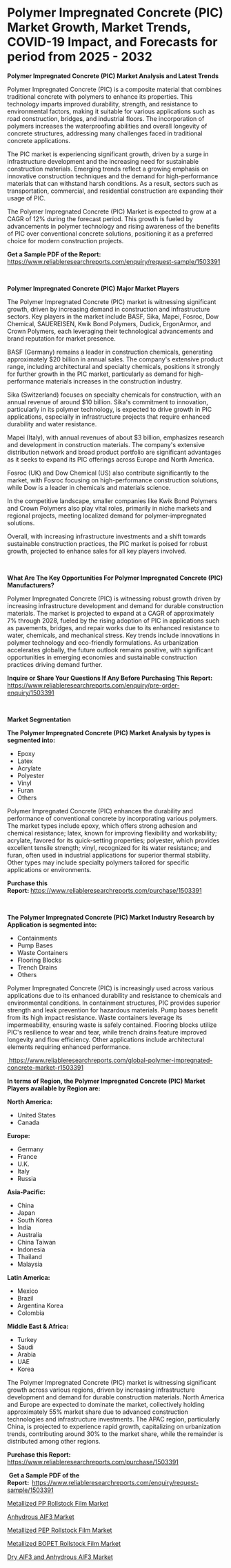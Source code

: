 <p><h1>Polymer Impregnated Concrete (PIC) Market Growth, Market Trends, COVID-19 Impact, and Forecasts for period from 2025 - 2032</h1></p><p><strong>Polymer Impregnated Concrete (PIC) Market Analysis and Latest Trends</strong></p>
<p><p>Polymer Impregnated Concrete (PIC) is a composite material that combines traditional concrete with polymers to enhance its properties. This technology imparts improved durability, strength, and resistance to environmental factors, making it suitable for various applications such as road construction, bridges, and industrial floors. The incorporation of polymers increases the waterproofing abilities and overall longevity of concrete structures, addressing many challenges faced in traditional concrete applications.</p><p>The PIC market is experiencing significant growth, driven by a surge in infrastructure development and the increasing need for sustainable construction materials. Emerging trends reflect a growing emphasis on innovative construction techniques and the demand for high-performance materials that can withstand harsh conditions. As a result, sectors such as transportation, commercial, and residential construction are expanding their usage of PIC.</p><p>The Polymer Impregnated Concrete (PIC) Market is expected to grow at a CAGR of 12% during the forecast period. This growth is fueled by advancements in polymer technology and rising awareness of the benefits of PIC over conventional concrete solutions, positioning it as a preferred choice for modern construction projects.</p></p>
<p><strong>Get a Sample PDF of the Report:&nbsp;</strong> <a href="https://www.reliableresearchreports.com/enquiry/request-sample/1503391?utm_campaign=83&utm_medium=2&utm_source=Github&utm_content=ia&utm_term=02042025&utm_id=polymer-impregnated-concrete-pic">https://www.reliableresearchreports.com/enquiry/request-sample/1503391</a></p>
<p>&nbsp;</p>
<p><strong>Polymer Impregnated Concrete (PIC) Major Market Players</strong></p>
<p><p>The Polymer Impregnated Concrete (PIC) market is witnessing significant growth, driven by increasing demand in construction and infrastructure sectors. Key players in the market include BASF, Sika, Mapei, Fosroc, Dow Chemical, SAUEREISEN, Kwik Bond Polymers, Dudick, ErgonArmor, and Crown Polymers, each leveraging their technological advancements and brand reputation for market presence.</p><p>BASF (Germany) remains a leader in construction chemicals, generating approximately $20 billion in annual sales. The company's extensive product range, including architectural and specialty chemicals, positions it strongly for further growth in the PIC market, particularly as demand for high-performance materials increases in the construction industry.</p><p>Sika (Switzerland) focuses on specialty chemicals for construction, with an annual revenue of around $10 billion. Sika's commitment to innovation, particularly in its polymer technology, is expected to drive growth in PIC applications, especially in infrastructure projects that require enhanced durability and water resistance.</p><p>Mapei (Italy), with annual revenues of about $3 billion, emphasizes research and development in construction materials. The company's extensive distribution network and broad product portfolio are significant advantages as it seeks to expand its PIC offerings across Europe and North America.</p><p>Fosroc (UK) and Dow Chemical (US) also contribute significantly to the market, with Fosroc focusing on high-performance construction solutions, while Dow is a leader in chemicals and materials science. </p><p>In the competitive landscape, smaller companies like Kwik Bond Polymers and Crown Polymers also play vital roles, primarily in niche markets and regional projects, meeting localized demand for polymer-impregnated solutions.</p><p>Overall, with increasing infrastructure investments and a shift towards sustainable construction practices, the PIC market is poised for robust growth, projected to enhance sales for all key players involved.</p></p>
<p>&nbsp;</p>
<p><strong>What Are The Key Opportunities For Polymer Impregnated Concrete (PIC) Manufacturers?</strong></p>
<p><p>Polymer Impregnated Concrete (PIC) is witnessing robust growth driven by increasing infrastructure development and demand for durable construction materials. The market is projected to expand at a CAGR of approximately 7% through 2028, fueled by the rising adoption of PIC in applications such as pavements, bridges, and repair works due to its enhanced resistance to water, chemicals, and mechanical stress. Key trends include innovations in polymer technology and eco-friendly formulations. As urbanization accelerates globally, the future outlook remains positive, with significant opportunities in emerging economies and sustainable construction practices driving demand further.</p></p>
<p><strong>Inquire or Share Your Questions If Any Before Purchasing This Report:</strong> <a href="https://www.reliableresearchreports.com/enquiry/pre-order-enquiry/1503391?utm_campaign=83&utm_medium=2&utm_source=Github&utm_content=ia&utm_term=02042025&utm_id=polymer-impregnated-concrete-pic">https://www.reliableresearchreports.com/enquiry/pre-order-enquiry/1503391</a></p>
<p>&nbsp;</p>
<p><strong>Market Segmentation</strong></p>
<p><strong>The Polymer Impregnated Concrete (PIC) Market Analysis by types is segmented into:</strong></p>
<p><ul><li>Epoxy</li><li>Latex</li><li>Acrylate</li><li>Polyester</li><li>Vinyl</li><li>Furan</li><li>Others</li></ul></p>
<p><p>Polymer Impregnated Concrete (PIC) enhances the durability and performance of conventional concrete by incorporating various polymers. The market types include epoxy, which offers strong adhesion and chemical resistance; latex, known for improving flexibility and workability; acrylate, favored for its quick-setting properties; polyester, which provides excellent tensile strength; vinyl, recognized for its water resistance; and furan, often used in industrial applications for superior thermal stability. Other types may include specialty polymers tailored for specific applications or environments.</p></p>
<p><strong>Purchase this Report:&nbsp;</strong><a href="https://www.reliableresearchreports.com/purchase/1503391?utm_campaign=83&utm_medium=2&utm_source=Github&utm_content=ia&utm_term=02042025&utm_id=polymer-impregnated-concrete-pic">https://www.reliableresearchreports.com/purchase/1503391</a></p>
<p>&nbsp;</p>
<p><strong>The Polymer Impregnated Concrete (PIC) Market Industry Research by Application is segmented into:</strong></p>
<p><ul><li>Containments</li><li>Pump Bases</li><li>Waste Containers</li><li>Flooring Blocks</li><li>Trench Drains</li><li>Others</li></ul></p>
<p><p>Polymer Impregnated Concrete (PIC) is increasingly used across various applications due to its enhanced durability and resistance to chemicals and environmental conditions. In containment structures, PIC provides superior strength and leak prevention for hazardous materials. Pump bases benefit from its high impact resistance. Waste containers leverage its impermeability, ensuring waste is safely contained. Flooring blocks utilize PIC's resilience to wear and tear, while trench drains feature improved longevity and flow efficiency. Other applications include architectural elements requiring enhanced performance.</p></p>
<p><a href="https://www.reliableresearchreports.com/global-polymer-impregnated-concrete-market-r1503391?utm_campaign=83&utm_medium=2&utm_source=Github&utm_content=ia&utm_term=02042025&utm_id=polymer-impregnated-concrete-pic">&nbsp;https://www.reliableresearchreports.com/global-polymer-impregnated-concrete-market-r1503391</a></p>
<p><strong>In terms of Region, the Polymer Impregnated Concrete (PIC) Market Players available by Region are:</strong></p>
<p>
    <p> <strong> North America: </strong>
        <ul>
            <li>United States</li>
            <li>Canada</li>
        </ul>
        </p> 
    <p> <strong> Europe: </strong>
        <ul>
            <li>Germany</li>
            <li>France</li>
            <li>U.K.</li>
            <li>Italy</li>
            <li>Russia</li>
        </ul>
        </p> 
    <p> <strong> Asia-Pacific: </strong>
        <ul>
            <li>China</li>
            <li>Japan</li>
            <li>South Korea</li>
            <li>India</li>
            <li>Australia</li>
            <li>China Taiwan</li>
            <li>Indonesia</li>
            <li>Thailand</li>
            <li>Malaysia</li>
        </ul>
        </p> 
    <p> <strong> Latin America: </strong>
        <ul>
            <li>Mexico</li>
            <li>Brazil</li>
            <li>Argentina Korea</li>
            <li>Colombia</li>
        </ul>
        </p> 
    <p> <strong> Middle East & Africa: </strong>
        <ul>
            <li>Turkey</li>
            <li>Saudi</li>
            <li>Arabia</li>
            <li>UAE</li>
            <li>Korea</li>
        </ul>
    </p>
    </p>
<p><p>The Polymer Impregnated Concrete (PIC) market is witnessing significant growth across various regions, driven by increasing infrastructure development and demand for durable construction materials. North America and Europe are expected to dominate the market, collectively holding approximately 55% market share due to advanced construction technologies and infrastructure investments. The APAC region, particularly China, is projected to experience rapid growth, capitalizing on urbanization trends, contributing around 30% to the market share, while the remainder is distributed among other regions.</p></p>
<p><strong>Purchase this Report: </strong><a href="https://www.reliableresearchreports.com/purchase/1503391?utm_campaign=83&utm_medium=2&utm_source=Github&utm_content=ia&utm_term=02042025&utm_id=polymer-impregnated-concrete-pic">https://www.reliableresearchreports.com/purchase/1503391</a></p>
<p>&nbsp;<strong>Get a Sample PDF of the Report:&nbsp;&nbsp;</strong><a href="https://www.reliableresearchreports.com/enquiry/request-sample/1503391?utm_campaign=83&utm_medium=2&utm_source=Github&utm_content=ia&utm_term=02042025&utm_id=polymer-impregnated-concrete-pic">https://www.reliableresearchreports.com/enquiry/request-sample/1503391</a></p>
<p><strong></strong></p>
<p><p><a href="https://github.com/baheraennika/Market-Research-Report-List-1/blob/main/metallized-pp-rollstock-film-market.md?utm_campaign=83&utm_medium=2&utm_source=Github&utm_content=ia&utm_term=02042025&utm_id=polymer-impregnated-concrete-pic">Metallized PP Rollstock Film Market</a></p><p><a href="https://github.com/mokeleveisel/Market-Research-Report-List-1/blob/main/anhydrous-alf3-market.md?utm_campaign=83&utm_medium=2&utm_source=Github&utm_content=ia&utm_term=02042025&utm_id=polymer-impregnated-concrete-pic">Anhydrous AlF3 Market</a></p><p><a href="https://github.com/elroddrewspm/Market-Research-Report-List-1/blob/main/metallized-pep-rollstock-film-market.md?utm_campaign=83&utm_medium=2&utm_source=Github&utm_content=ia&utm_term=02042025&utm_id=polymer-impregnated-concrete-pic">Metallized PEP Rollstock Film Market</a></p><p><a href="https://github.com/helmeludu/Market-Research-Report-List-1/blob/main/metallized-bopet-rollstock-film-market.md?utm_campaign=83&utm_medium=2&utm_source=Github&utm_content=ia&utm_term=02042025&utm_id=polymer-impregnated-concrete-pic">Metallized BOPET Rollstock Film Market</a></p><p><a href="https://github.com/adelanwkadua/Market-Research-Report-List-1/blob/main/dry-alf3-and-anhydrous-alf3-market.md?utm_campaign=83&utm_medium=2&utm_source=Github&utm_content=ia&utm_term=02042025&utm_id=polymer-impregnated-concrete-pic">Dry AlF3 and Anhydrous AlF3 Market</a></p></p>